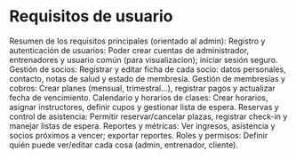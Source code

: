 # Requisitos de usuario
Resumen de los requisitos principales (orientado al admin):
Registro y autenticación de usuarios: Poder crear cuentas de administrador, entrenadores y usuario común (para visualizacion); iniciar sesión seguro.
Gestión de socios: Registrar y editar ficha de cada socio: datos personales, contacto, notas de salud y estado de membresía.
Gestión de membresías y cobros: Crear planes (mensual, trimestral...), registrar pagos y actualizar fecha de vencimiento.
Calendario y horarios de clases: Crear horarios, asignar instructores, definir cupos y gestionar lista de espera.
Reservas y control de asistencia: Permitir reservar/cancelar plazas, registrar check-in y manejar listas de espera.
Reportes y métricas: Ver ingresos, asistencia y socios próximos a vencer; exportar reportes.
Roles y permisos: Definir quién puede ver/editar cada cosa (admin, entrenador, cliente).


